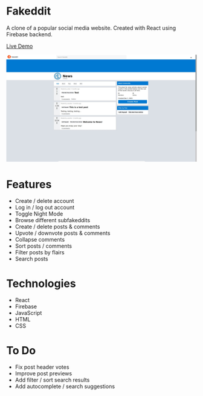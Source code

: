 # Fakeddit

A clone of a popular social media website. Created with React using Firebase backend.

[Live Demo](https://redraptor10.github.io/fakeddit)

![Fakeddit](/src/assets/preview.jpg)

# Features

- Create / delete account
- Log in / log out account
- Toggle Night Mode
- Browse different subfakeddits
- Create / delete posts & comments
- Upvote / downvote posts & comments
- Collapse comments
- Sort posts / comments
- Filter posts by flairs
- Search posts

# Technologies

- React
- Firebase
- JavaScript
- HTML
- CSS

# To Do
- Fix post header votes
- Improve post previews
- Add filter / sort search results
- Add autocomplete / search suggestions